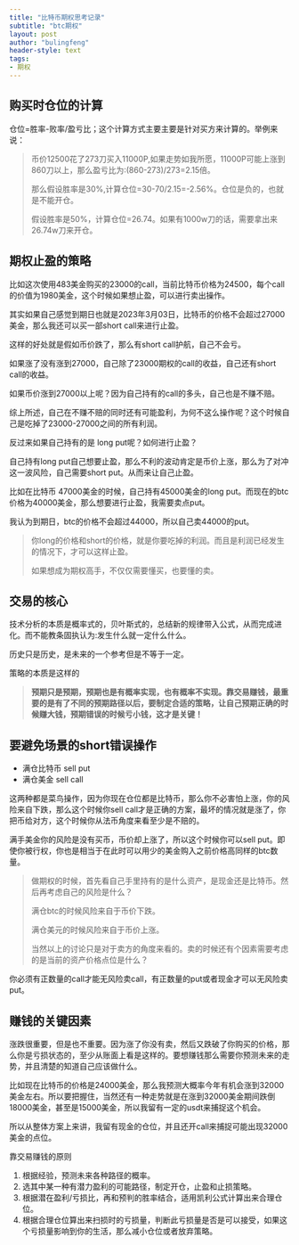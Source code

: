 ```yaml
---
title: "比特币期权思考记录"
subtitle: "btc期权"
layout: post
author: "bulingfeng"
header-style: text
tags:
- 期权
---
```


## 购买时仓位的计算

仓位=胜率-败率/盈亏比；这个计算方式主要主要是针对买方来计算的。举例来说：

> 币价12500花了273刀买入11000P,如果走势如我所愿，11000P可能上涨到860刀以上，那么盈亏比为:(860-273)/273=2.15倍。
>
> 那么假设胜率是30%,计算仓位=30-70/2.15=-2.56%。仓位是负的，也就是不能开仓。
>
> 假设胜率是50%，计算仓位=26.74。如果有1000w刀的话，需要拿出来26.74w刀来开仓。

## 期权止盈的策略

比如这次使用483美金购买的23000的call，当前比特币价格为24500，每个call的价值为1980美金，这个时候如果想止盈，可以进行卖出操作。

其实如果自己感觉到期日也就是2023年3月03日，比特币的价格不会超过27000美金，那么我还可以买一部short call来进行止盈。

这样的好处就是假如币价跌了，那么有short call护航，自己不会亏。

如果涨了没有涨到27000，自己除了23000期权的call的收益，自己还有short call的收益。

如果币价涨到27000以上呢？因为自己持有的call的多头，自己也是不赚不赔。

综上所述，自己在不赚不赔的同时还有可能盈利，为何不这么操作呢？这个时候自己是吃掉了23000-27000之间的所有利润。



反过来如果自己持有的是 long put呢？如何进行止盈？

自己持有long put自己想要止盈，那么不利的波动肯定是币价上涨，那么为了对冲这一波风险，自己需要short put。从而来让自己止盈。

比如在比特币 47000美金的时候，自己持有45000美金的long put。而现在的btc价格为40000美金，那么想要进行止盈，我需要卖点put。

我认为到期日，btc的价格不会超过44000，所以自己卖44000的put。

> 你long的价格和short的价格，就是你要吃掉的利润。而且是利润已经发生的情况下，才可以这样止盈。
>
> 如果想成为期权高手，不仅仅需要懂买，也要懂的卖。



## 交易的核心

技术分析的本质是概率式的，贝叶斯式的，总结新的规律带入公式，从而完成进化。而不能教条固执认为:发生什么就一定什么什么。

历史只是历史，是未来的一个参考但是不等于一定。

策略的本质是这样的

> **预期只是预期，预期也是有概率实现，也有概率不实现。靠交易赚钱，最重要的是有了不同的预期路径以后，要制定合适的策略，让自己预期正确的时候赚大钱，预期错误的时候亏小钱，这才是关键！**

## 要避免场景的short错误操作

- 满仓比特币 sell put
- 满仓美金 sell call

这两种都是菜鸟操作，因为你现在仓位都是比特币，那么你不必害怕上涨，你的风险来自下跌，那么这个时候你sell call才是正确的方案，最坏的情况就是涨了，你把币给对方，这个时候你从法币角度来看至少是不赔的。

满手美金你的风险是没有买币，币价却上涨了，所以这个时候你可以sell put。即使你被行权，你也是相当于在此时可以用少的美金购入之前价格高同样的btc数量。

> 做期权的时候，首先看自己手里持有的是什么资产，是现金还是比特币。然后再考虑自己的风险是什么？
>
> 满仓btc的时候风险来自于币价下跌。
>
> 满仓美元的时候风险来自于币价上涨。
>
> 当然以上的讨论只是对于卖方的角度来看的。卖的时候还有个因素需要考虑的是当前的资产价格点位是什么？

你必须有正数量的call才能无风险卖call，有正数量的put或者现金才可以无风险卖put。

## 赚钱的关键因素

涨跌很重要，但是也不重要。因为涨了你没有卖，然后又跌破了你购买的价格，那么你是亏损状态的，至少从账面上看是这样的。要想赚钱那么需要你预测未来的走势，并且清楚的知道自己应该做什么。

比如现在比特币的价格是24000美金，那么我预测大概率今年有机会涨到32000美金左右。所以要把握住，当然还有一种走势就是在涨到32000美金期间跌倒18000美金，甚至是15000美金，所以我留有一定的usdt来捕捉这个机会。

所以从整体方案上来讲，我留有现金的仓位，并且还开call来捕捉可能出现32000美金的点位。

靠交易赚钱的原则

1. 根据经验，预测未来各种路径的概率。
2. 选其中某一种有潜力盈利的可能路径，制定开仓，止盈和止损策略。
3. 根据潜在盈利/亏损比，再和预判的胜率结合，适用凯利公式计算出来合理仓位。
4. 根据合理仓位算出来扫损时的亏损量，判断此亏损量是否是可以接受，如果这个亏损量影响到你的生活，那么减小仓位或者放弃策略。

